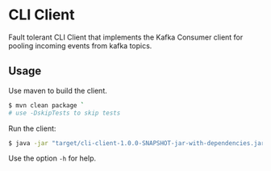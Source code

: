 # CLI Client

Fault tolerant CLI Client that implements the Kafka Consumer client for pooling incoming events from kafka topics.

## Usage

Use maven to build the client.

```bash
$ mvn clean package `
# use -DskipTests to skip tests
```

Run the client:
```bash
$ java -jar "target/cli-client-1.0.0-SNAPSHOT-jar-with-dependencies.jar"
```

Use the option `-h` for help.
